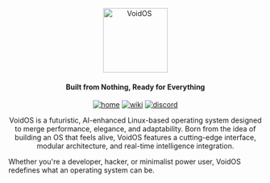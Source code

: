 <p align="center">
  <a href="https://voidos.in"><img src="https://github.com/user-attachments/assets/4ffd8197-3c2c-4515-a267-8ab00bd185bb" height="128" width="128" alt="VoidOS"></a>
</p>


<h4 align="center">Built from Nothing, Ready for Everything</h4>

<p align="center">
  <a href="https://www.voidos.in" target="_blank"><img alt="home" src="https://img.shields.io/badge/HOME-darkblue?style=flat-square"></a>
  <a href="https://www.voidos.in/docs" target="_blank"><img alt="wiki" src="https://img.shields.io/badge/WIKI-red?style=flat-square"></a>
  <a href="https://discord.gg/" target="_blank"><img alt="discord" src="https://img.shields.io/badge/DISCORD-blue?style=flat-square"></a>
</p>

<p align="center">
VoidOS is a futuristic, AI-enhanced Linux-based operating system designed to merge performance, elegance, and adaptability. Born from the idea of building an OS that feels alive, VoidOS features a cutting-edge interface, modular architecture, and real-time intelligence integration.

Whether you're a developer, hacker, or minimalist power user, VoidOS redefines what an operating system can be.
</p>
